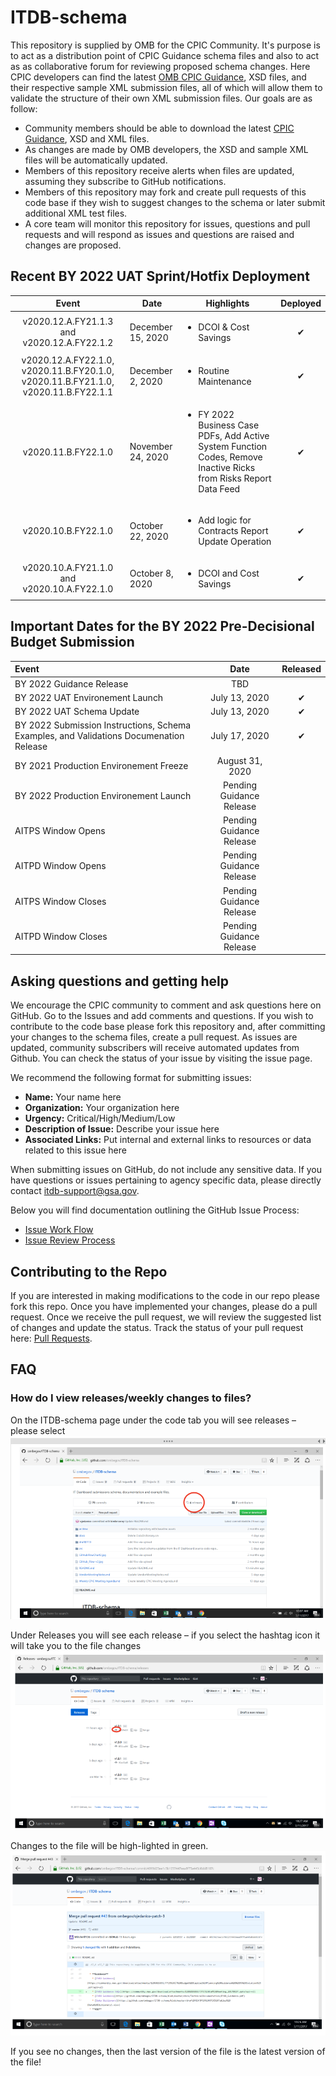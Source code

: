# ITDB-schema
This repository is supplied by OMB for the CPIC Community. It's purpose is to act as a distribution point of CPIC Guidance schema files and also to act as as collaborative forum for reviewing proposed schema changes. Here CPIC developers can find the latest [OMB CPIC Guidance](https://www.whitehouse.gov/wp-content/uploads/2019/07/FY-2021-IT-Budget-Guidance.pdf), XSD files, and their respective sample XML submission files, all of which will allow them to validate the structure of their own XML submission files. Our goals are as follow:
 
 * Community members should be able to download the latest [CPIC Guidance](https://www.whitehouse.gov/wp-content/uploads/2019/07/FY-2021-IT-Budget-Guidance.pdf), XSD and XML files.
 * As changes are made by OMB developers, the XSD and sample XML files will be automatically updated.
 * Members of this repository receive alerts when files are updated, assuming they subscribe to GitHub notifications.
 * Members of this repository may fork and create pull requests of this code base if they wish to suggest changes to the schema or later submit additional XML test files.
 * A core team will monitor this repository for issues, questions and pull requests and will respond as issues and questions are raised and changes are proposed.


## Recent BY 2022 UAT Sprint/Hotfix Deployment

|  Event  |  Date |  Highlights | Deployed |
|:-------------:|---|--------|:---:|
|  v2020.12.A.FY21.1.3 and v2020.12.A.FY22.1.2              | December 15, 2020 | <ul><li>DCOI & Cost Savings</li></ul> | &#x2714;|
|  v2020.12.A.FY22.1.0, v2020.11.B.FY20.1.0, v2020.11.B.FY21.1.0, v2020.11.B.FY22.1.1                | December 2, 2020 | <ul><li>Routine Maintenance</li></ul> | &#x2714;|
|  v2020.11.B.FY22.1.0               | November 24, 2020 | <ul><li>FY 2022 Business Case PDFs, Add Active System Function Codes, Remove Inactive Ricks from Risks Report Data Feed</li></ul> | &#x2714;|
| v2020.10.B.FY22.1.0                | October 22, 2020 | <ul><li>Add logic for Contracts Report Update Operation</li></ul> | &#x2714;|
|  v2020.10.A.FY21.1.0 and v2020.10.A.FY22.1.0               | October 8, 2020 | <ul><li>DCOI and Cost Savings</li></ul> | &#x2714;|


## Important Dates for the BY 2022 Pre-Decisional Budget Submission 

|  Event  |  Date | Released |
|:-------------|:-------------:|:---:|
|  BY 2022 Guidance Release |  TBD | |
|  BY 2022 UAT Environement Launch | July 13, 2020 | &#x2714;|
|  BY 2022 UAT Schema Update | July 13, 2020 | &#x2714;|
|  BY 2022 Submission Instructions, Schema Examples, and Validations Documenation Release | July 17, 2020 | &#x2714;|
|  BY 2021 Production Environement Freeze |  August 31, 2020 | |
|  BY 2022 Production Environement Launch |  Pending Guidance Release | |
|  AITPS Window Opens |  Pending Guidance Release | |
|  AITPD Window Opens |  Pending Guidance Release | |
|  AITPS Window Closes |  Pending Guidance Release | |
|  AITPD Window Closes  |  Pending Guidance Release | |
  
## Asking questions and getting help

We encourage the CPIC community to comment and ask questions here on GitHub. 
Go to the Issues  and add comments and questions. If you wish to contribute to the code base please fork this repository and, after committing your changes to the schema files, create a pull request. As issues are updated, community subscribers will receive automated updates from Github. You can check the status of your issue by visiting the issue page.

We recommend the following format for submitting issues:

  * **Name:** Your name here
  * **Organization:** Your organization here
  * **Urgency:** Critical/High/Medium/Low
  * **Description of Issue:** Describe your issue here
  * **Associated Links:** Put internal and external links to resources or data related to this issue here

When submitting issues on GitHub, do not include any sensitive data. If you have questions or issues pertaining to agency specific data, please directly contact [itdb-support@gsa.gov](mailto:itdb-support@gsa.gov). 

Below you will find documentation outlining the GitHub Issue Process:
  * [Issue Work Flow](https://github.com/ombegov/ITDB-schema/blob/master/GitHubFlowChart2.jpg)
  * [Issue Review Process](https://github.com/ombegov/ITDB-schema/blob/master/GitHub_Flow-v2.jpg)


## Contributing to the Repo

If you are interested in making modifications to the code in our repo please fork this repo. Once you have implemented your changes, please do a pull request. Once we receive the pull request, we will review the suggested list of changes and update the status. Track the status of your pull request here: [Pull Requests](https://github.com/ombegov/ITDB-schema/pulls).



## FAQ
### How do I view releases/weekly changes to files?

On the ITDB-schema page under the code tab you will see releases – please select
![screenshot a](/docs/help/Capture1.PNG?raw=true "On the ITDB-schema page under the code tab you will see releases – please select")


Under Releases you will see each release – if you select the hashtag icon it will take you to the file changes
![screenshot a](/docs/help/Capture2.PNG?raw=true "Under Releases you will see each release – if you select the hashtag icon it will take you to the file changes")

Changes to the file will be high-lighted in green. 
![screenshot a](/docs/help/Capture3.PNG?raw=true "Changes to the file will be high-lighted in green ")

If you see no changes, then the last version of the file is the latest version of the file!

<br>
 




